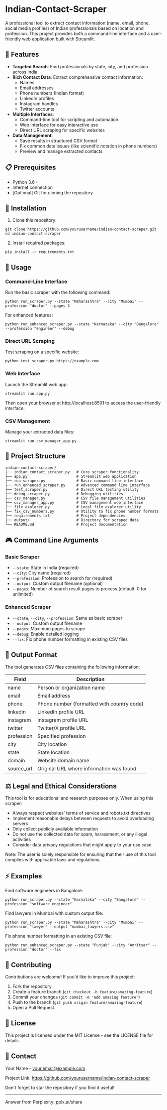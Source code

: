 # Indian-Contact-Scraper

A professional tool to extract contact information (name, email, phone, social media profiles) of Indian professionals based on location and profession. This project provides both a command-line interface and a user-friendly web application built with Streamlit.

## 🌟 Features

- **Targeted Search**: Find professionals by state, city, and profession across India
- **Rich Contact Data**: Extract comprehensive contact information:
  - Names
  - Email addresses
  - Phone numbers (Indian format)
  - LinkedIn profiles
  - Instagram handles
  - Twitter accounts
- **Multiple Interfaces**:
  - Command-line tool for scripting and automation
  - Web interface for easy interactive use
  - Direct URL scraping for specific websites
- **Data Management**:
  - Save results in structured CSV format
  - Fix common data issues (like scientific notation in phone numbers)
  - Preview and manage extracted contacts

## 📋 Prerequisites

- Python 3.6+
- Internet connection
- [Optional] Git for cloning the repository

## 🔧 Installation

1. Clone this repository:
```
git clone https://github.com/yourusername/indian-contact-scraper.git
cd indian-contact-scraper
```

2. Install required packages:
```
pip install -r requirements.txt
```

## 🚀 Usage

### Command-Line Interface

Run the basic scraper with the following command:
```
python run_scraper.py --state "Maharashtra" --city "Mumbai" --profession "doctor" --pages 3
```

For enhanced features:
```
python run_enhanced_scraper.py --state "Karnataka" --city "Bangalore" --profession "engineer" --debug
```

### Direct URL Scraping

Test scraping on a specific website:
```
python test_scraper.py https://example.com
```

### Web Interface

Launch the Streamlit web app:
```
streamlit run app.py
```
Then open your browser at http://localhost:8501 to access the user-friendly interface.

### CSV Management

Manage your extracted data files:
```
streamlit run csv_manager_app.py
```

## 📁 Project Structure

```
indian-contact-scraper/
├── indian_contact_scraper.py   # Core scraper functionality
├── app.py                      # Streamlit web application
├── run_scraper.py              # Basic command line interface
├── run_enhanced_scraper.py     # Advanced command line interface
├── test_scraper.py             # Direct URL testing utility
├── debug_scraper.py            # Debugging utilities
├── csv_manager.py              # CSV file management utilities
├── csv_manager_app.py          # CSV management web interface
├── file_explorer.py            # Local file explorer utility
├── fix_csv_numbers.py          # Utility to fix phone number formats
├── requirements.txt            # Project dependencies
├── output/                     # Directory for scraped data
└── README.md                   # Project documentation
```

## 🎮 Command Line Arguments

### Basic Scraper
- `--state`: State in India (required)
- `--city`: City name (required)
- `--profession`: Profession to search for (required)
- `--output`: Custom output filename (optional)
- `--pages`: Number of search result pages to process (default: 0 for unlimited)

### Enhanced Scraper
- `--state`, `--city`, `--profession`: Same as basic scraper
- `--output`: Custom output filename
- `--pages`: Maximum pages to scrape
- `--debug`: Enable detailed logging
- `--fix`: Fix phone number formatting in existing CSV files

## 💾 Output Format

The tool generates CSV files containing the following information:

| Field | Description |
|-------|-------------|
| name | Person or organization name |
| email | Email address |
| phone | Phone number (formatted with country code) |
| linkedin | LinkedIn profile URL |
| instagram | Instagram profile URL |
| twitter | Twitter/X profile URL |
| profession | Specified profession |
| city | City location |
| state | State location |
| domain | Website domain name |
| source_url | Original URL where information was found |

## ⚖️ Legal and Ethical Considerations

This tool is for educational and research purposes only. When using this scraper:

- Always respect websites' terms of service and robots.txt directives
- Implement reasonable delays between requests to avoid overloading servers
- Only collect publicly available information
- Do not use the collected data for spam, harassment, or any illegal activities
- Consider data privacy regulations that might apply to your use case

Note: The user is solely responsible for ensuring that their use of this tool complies with applicable laws and regulations.

## ⚡ Examples

Find software engineers in Bangalore:
```
python run_scraper.py --state "Karnataka" --city "Bangalore" --profession "software engineer"
```

Find lawyers in Mumbai with custom output file:
```
python run_scraper.py --state "Maharashtra" --city "Mumbai" --profession "lawyer" --output "mumbai_lawyers.csv"
```

Fix phone number formatting in an existing CSV file:
```
python run_enhanced_scraper.py --state "Punjab" --city "Amritsar" --profession "doctor" --fix
```

## 🤝 Contributing

Contributions are welcome! If you'd like to improve this project:

1. Fork the repository
2. Create a feature branch (`git checkout -b feature/amazing-feature`)
3. Commit your changes (`git commit -m 'Add amazing feature'`)
4. Push to the branch (`git push origin feature/amazing-feature`)
5. Open a Pull Request

## 📄 License

This project is licensed under the MIT License - see the LICENSE file for details.

## 📧 Contact

Your Name - your.email@example.com

Project Link: https://github.com/yourusername/indian-contact-scraper

Don't forget to star the repository if you find it useful!

---
Answer from Perplexity: pplx.ai/share
